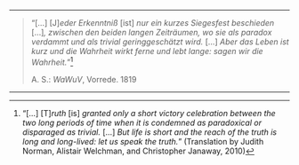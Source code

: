 <!-- 
Das folgende Zitat ist wohl die Grundlage dessen, was heute unter dem Schlagwort *Schopenhauerschen Treppe* firmiert, siehe etwa [hier](https://falschzitate.blogspot.com/2019/09/ein-neuer-gedanke-wird-zuerst-verlacht.html)
-->

<!-- markdownlint-disable MD041 -->
---

> “\[…\] \[J\]*eder Erkenntniß* \[ist\] *nur ein kurzes Siegesfest beschieden* \[…\]*, zwischen den beiden langen Zeiträumen, wo sie als paradox verdammt und als trivial geringgeschätzt wird.* \[…\] *Aber das Leben ist kurz und die Wahrheit wirkt ferne und lebt lange: sagen wir die Wahrheit.*”[^translation]
>
> A. S.: *WaWuV*, Vorrede. 1819

---

[^translation]: “\[…\] \[T\]*ruth* \[is\] *granted only a short victory celebration between the two long periods of time when it is condemned as paradoxical or disparaged as trivial.* \[…\] *But life is short and the reach of the truth is long and long-lived: let us speak the truth.*” (Translation by Judith Norman, Alistair Welchman, and Christopher Janaway, 2010)
